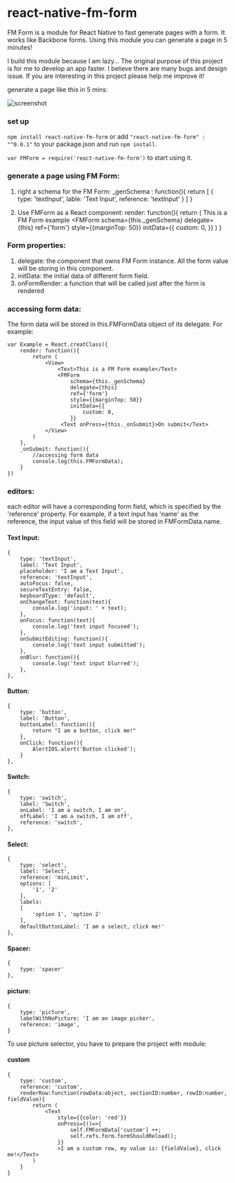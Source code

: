 # react-native-fm-form
FM Form is a module for React Native to fast generate pages with a form. It works like Backbone forms. Using this module you can generate a page in 5 minutes!

I build this module because I am lazy... The original purpose of this project is for me to develop an app faster. I believe there are many bugs and design issue. If you are interesting in this project please help me improve it!

generate a page like this in 5 mins:

![screenshot](https://raw.githubusercontent.com/peter4k/react-native-fm-form/master/screenshot.png)

### set up
`npm install react-native-fm-form`
or add `"react-native-fm-form" : "^0.0.1"` to your package.json and run `npm install`.

`var FMForm = require('react-native-fm-form')` to start using it.

### generate a page using FM Form:
1. right a schema for the FM Form:
_genSchema : function(){
	return [
		{
			type: 'textInput',
			lable: 'Text Input',
			reference: 'textInput'
		}
	]
}

2. Use FMForm as a React component:
render: function(){
	return (
		<View>
			<Text>This is a FM Form example</Text>
			<FMForm
                schema={this._genSchema}
                delegate={this}
                ref={'form'}
                style={{marginTop: 50}}
                initData={{
                    custom: 0,
                }}
		</View>
	)
}

### Form properties:
1. delegate: the component that owns FM Form instance. All the form value will be storing in this component.
2. initData: the initial data of different form field.
3. onFormRender: a function that will be called just after the form is rendered

### accessing form data:
The form data will be stored in this.FMFormData object of its delegate.
For example:
```
var Example = React.creatClass({
	render: function(){
		return (
			<View>
				<Text>This is a FM Form example</Text>
				<FMForm
	                schema={this._genSchema}
	                delegate={this}
	                ref={'form'}
	                style={{marginTop: 50}}
	                initData={{
	                    custom: 0,
	                }}
	             <Text onPress={this._onSubmit}>On submit</Text>
			</View>
		)
	},
	_onSubmit: function(){
		//accessing form data
		console.log(this.FMFormData);
	}
})
```

### editors: 
each editor will have a corresponding form field, which is specified by the 'reference' property.
For example, if a text input has 'name' as the reference, the input value of this field will be stored in FMFormData.name.


#### Text Input:
```
{
    type: 'textInput',
    label: 'Text Input',
    placeholder: 'I am a Text Input',
    reference: 'textInput',
    autoFocus: false,
    secureTextEntry: false,
    keyboardType: 'default',
    onChangeText: function(text){
    	console.log('input: ' + text);
	},
	onFocus: function(text){
    	console.log('text input focused');
	},
	onSubmitEditing: function(){
    	console.log('text input submitted');
	},
	onBlur: function(){
		console.log('text input blurred');
	},
},
```

#### Button:
```
{
    type: 'button',
    label: 'Button',
    buttonLabel: function(){
        return "I am a button, click me!"
    },
    onClick: function(){
        AlertIOS.alert('Button clicked');
    }
},
```

#### Switch:
```
{
    type: 'switch',
    label: 'Switch',
    onLabel: 'I am a switch, I am on',
    offLabel: 'I am a switch, I am off',
    reference: 'switch',
},
```

#### Select:
```
{
    type: 'select',
    label: 'Select',
    reference: 'minLimit',
    options: [
        '1', '2'
    ],
    labels:
    [
        'option 1', 'option 2'
    ],
    defaultButtonLabel: 'I am a select, click me!'
},
```

#### Spacer:
```
{
    type: 'spacer'
},
```

#### picture:
```
{
    type: 'picture',
    labelWithNoPicture: 'I am an image picker',
    reference: 'image',
}
```
To use picture selector, you have to prepare the project with module: 


#### custom
```
{
    type: 'custom',
    reference: 'custom',
    renderRow:function(rowData:object, sectionID:number, rowID:number, fieldValue){
        return (
            <Text
                style={{color: 'red'}}
                onPress={()=>{
                    self.FMFormData['custom'] ++;
                    self.refs.form.formShouldReload();
                }}
                >I am a custom row, my value is: {fieldValue}, click me!</Text>
        )
    }
}
```
